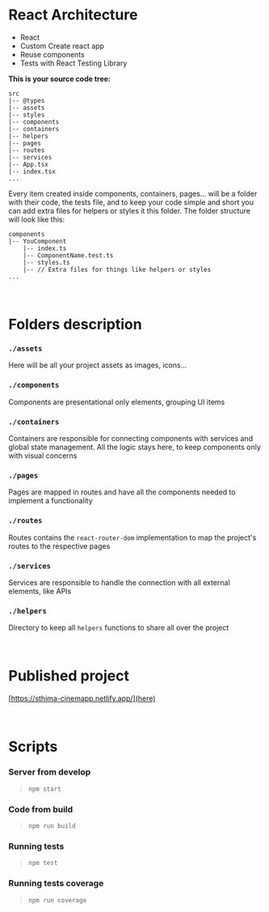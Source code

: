 # React Architecture

- React
- Custom Create react app
- Reuse components
- Tests with React Testing Library

**This is your source code tree:**

```
src
|-- @types
|-- assets
|-- styles
|-- components
|-- containers
|-- helpers
|-- pages
|-- routes
|-- services
|-- App.tsx
|-- index.tsx
...
```
Every item created inside components, containers, pages... will be a folder with their code, the tests file, and to keep your code simple and short you can add extra files for helpers or styles it this folder. The folder structure will look like this:

```
components
|-- YouComponent
    |-- index.ts
    |-- ComponentName.test.ts
    |-- styles.ts
    |-- // Extra files for things like helpers or styles
...
```
<br/>

# Folders description

### `./assets`

Here will be all your project assets as images, icons...

### `./components`

Components are presentational only elements, grouping UI items

### `./containers`

Containers are responsible for connecting components with services and global state management. All the logic stays here, to keep components only with visual concerns

### `./pages`

Pages are mapped in routes and have all the components needed to implement a functionality

### `./routes`

Routes contains the `react-router-dom` implementation to map the project's routes to the respective pages

### `./services`

Services are responsible to handle the connection with all external elements, like APIs

### `./helpers`

Directory to keep all `helpers` functions to share all over the project

<br>

# Published project
[https://sthima-cinemapp.netlify.app/](here)

<br>

# Scripts

### Server from develop

> `npm start`

### Code from build

> `npm run build`

### Running tests

> `npm test`

### Running tests coverage

> `npm run coverage`
